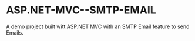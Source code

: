 # ASP.NET-MVC--SMTP-EMAIL
A demo project built witt ASP.NET MVC with an SMTP Email feature to send Emails.
